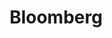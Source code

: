 ---
title: Bloomberg
description: 彭博有限合伙企业（Bloomberg L.P.）由迈克尔·布隆伯格于1981年在纽约创立，是全球领先的金融数据、软件服务和新闻媒体公司，其核心产品彭博终端（Bloomberg Terminal）为金融机构提供实时市场数据及分析工具，旗下彭博新闻社（Bloomberg News）覆盖全球商业财经资讯。
---